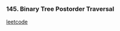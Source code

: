 ### 145. Binary Tree Postorder Traversal

[leetcode](https://leetcode.com/problems/binary-tree-postorder-traversal)